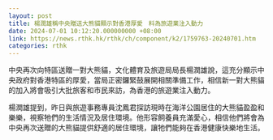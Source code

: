 ```yaml
---
layout: post
title: 楊潤雄稱中央贈送大熊貓顯示對香港厚愛　料為旅遊業注入動力
date: 2024-07-01 10:12:20.000000000 +08:00
link: https://news.rthk.hk/rthk/ch/component/k2/1759763-20240701.htm
categories: rthk
---
```


中央再次向特區送贈一對大熊貓，文化體育及旅遊局局長楊潤雄說，這充分顯示中央政府對香港特區的厚愛，當局正密鑼緊鼓展開相關準備工作，相信新一對大熊貓的加入將會吸引大批旅客和市民來訪，為香港的旅遊業注入動力。

楊潤雄提到，昨日與旅遊事務專員沈鳳君探訪現時在海洋公園居住的大熊貓盈盈和樂樂，視察牠們的生活情況及居住環境。他形容飼養員充滿愛心，相信他們將會為中央再次送贈的大熊貓提供舒適的居住環境，讓牠們能夠在香港健康快樂地生活。
